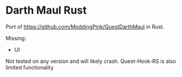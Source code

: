 # Darth Maul Rust 

Port of https://github.com/ModdingPink/QuestDarthMaul in Rust.

Missing:
- UI


Not tested on any version and will likely crash. Quest-Hook-RS is also limited functionality